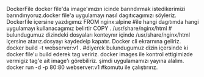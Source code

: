 DockerFile
docker file'da image'ımızın icinde barındırmak istedikerimizi
barındırıyoruz.docker file'a uygulamayı nasıl dagıtıcagımızı söyleriz.
Dockerfile içersine yazdıgımız
FROM nginx:alpine #ile hangi dagıtımda hangi uygulamayı kullanacagımız belirtir
COPY . /usr/share/nginx/html # bulundugumuz dizindeki dosyaları konteynır içinde /usr/share/nginx/html içersine atarız.dosyayı kaydedeip kapatır.
Docker cli ekrarnına geliriz.
docker build -t webserver:v1 . #diyerek bulundugumuz dizin içersinde
ki docker file'u build ederek tag veririz.
docker images ile kontrol ettigimizde vermigiz tag'e ait image'ı görebiliriz.
şimdi uygulamamızı yayına alalım.
docker run -d -p 80:80 webserver:v1 #komutu ile çalıştırırız.
